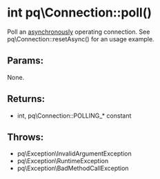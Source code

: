 # int pq\Connection::poll()

Poll an [asynchronously](pq/Connection/:%20Asynchronous%20Usage) operating connection.
See pq\Connection::resetAsync() for an usage example.

## Params:

None.

## Returns:

 * int, pq\Connection::POLLING_* constant

## Throws:

* pq\Exception\InvalidArgumentException
* pq\Exception\RuntimeException
* pq\Exception\BadMethodCallException

